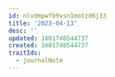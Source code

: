 ```yaml
---
id: nlvdmpwfb9vsn1motzd6j33
title: '2023-04-13'
desc: ''
updated: 1681748544737
created: 1681748544737
traitIds:
  - journalNote
---
```

